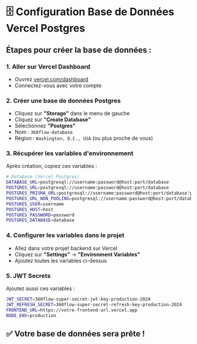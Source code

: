 # 🗄️ Configuration Base de Données Vercel Postgres

## Étapes pour créer la base de données :

### 1. Aller sur Vercel Dashboard
- Ouvrez [vercel.com/dashboard](https://vercel.com/dashboard)
- Connectez-vous avec votre compte

### 2. Créer une base de données Postgres
- Cliquez sur **"Storage"** dans le menu de gauche
- Cliquez sur **"Create Database"**
- Sélectionnez **"Postgres"**
- Nom : `360flow-database`
- Région : `Washington, D.C., USA` (ou plus proche de vous)

### 3. Récupérer les variables d'environnement
Après création, copiez ces variables :

```bash
# Database (Vercel Postgres)
DATABASE_URL=postgresql://username:password@host:port/database
POSTGRES_URL=postgresql://username:password@host:port/database
POSTGRES_PRISMA_URL=postgresql://username:password@host:port/database?pgbouncer=true&connect_timeout=15
POSTGRES_URL_NON_POOLING=postgresql://username:password@host:port/database
POSTGRES_USER=username
POSTGRES_HOST=host
POSTGRES_PASSWORD=password
POSTGRES_DATABASE=database
```

### 4. Configurer les variables dans le projet
- Allez dans votre projet backend sur Vercel
- Cliquez sur **"Settings"** → **"Environment Variables"**
- Ajoutez toutes les variables ci-dessus

### 5. JWT Secrets
Ajoutez aussi ces variables :

```bash
JWT_SECRET=360flow-super-secret-jwt-key-production-2024
JWT_REFRESH_SECRET=360flow-super-secret-refresh-key-production-2024
FRONTEND_URL=https://votre-frontend-url.vercel.app
NODE_ENV=production
```

## ✅ Votre base de données sera prête !
